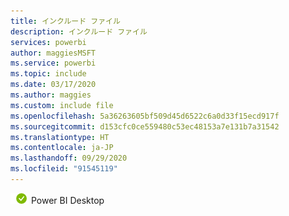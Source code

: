 ```yaml
---
title: インクルード ファイル
description: インクルード ファイル
services: powerbi
author: maggiesMSFT
ms.service: powerbi
ms.topic: include
ms.date: 03/17/2020
ms.author: maggies
ms.custom: include file
ms.openlocfilehash: 5a36263605bf509d45d6522c6a0d33f15ecd917f
ms.sourcegitcommit: d153cfc0ce559480c53ec48153a7e131b7a31542
ms.translationtype: HT
ms.contentlocale: ja-JP
ms.lasthandoff: 09/29/2020
ms.locfileid: "91545119"
---
```

![適用対象:](media/yes.png) Power BI Desktop